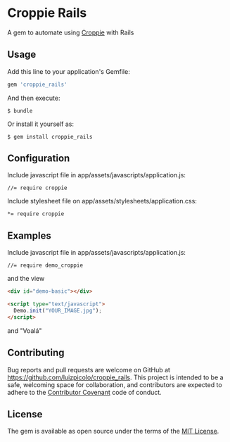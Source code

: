# Croppie Rails

A gem to automate using [Croppie](http://foliotek.github.io/Croppie) with Rails

## Usage

Add this line to your application's Gemfile:

```ruby
gem 'croppie_rails'
```

And then execute:

    $ bundle

Or install it yourself as:

    $ gem install croppie_rails

## Configuration

Include javascript file in app/assets/javascripts/application.js:

    //= require croppie    

Include stylesheet file on app/assets/stylesheets/application.css:

    *= require croppie   

## Examples

Include javascript file in app/assets/javascripts/application.js:

    //= require demo_croppie   

and the view

```html
<div id="demo-basic"></div>

<script type="text/javascript">
  Demo.init("YOUR_IMAGE.jpg");
</script>
```
and "Voalá"    

## Contributing

Bug reports and pull requests are welcome on GitHub at https://github.com/luizpicolo/croppie_rails. This project is intended to be a safe, welcoming space for collaboration, and contributors are expected to adhere to the [Contributor Covenant](http://contributor-covenant.org) code of conduct.

## License

The gem is available as open source under the terms of the [MIT License](http://opensource.org/licenses/MIT).
